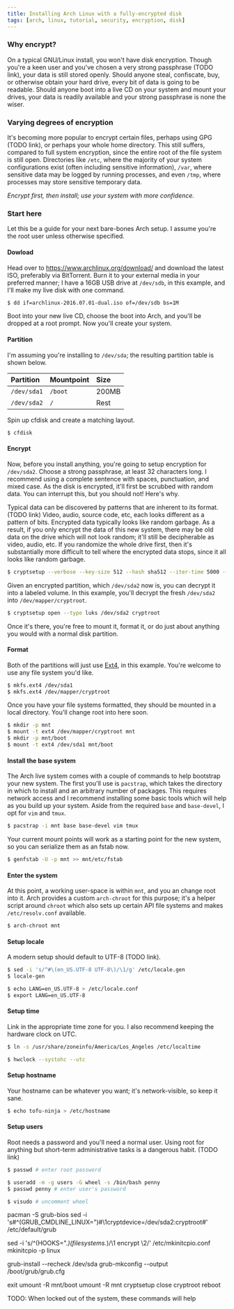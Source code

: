```yaml
---
title: Installing Arch Linux with a fully-encrypted disk
tags: [arch, linux, tutorial, security, encryption, disk]
---
```


### Why encrypt?
On a typical GNU/Linux install, you won't have disk encryption. Though you're a
keen user and you've chosen a very strong passphrase (TODO link), your data is
still stored openly. Should anyone steal, confiscate, buy, or otherwise obtain
your hard drive, every bit of data is going to be readable. Should anyone boot
into a live CD on your system and mount your drives, your data is readily
available and your strong passphrase is none the wiser.

### Varying degrees of encryption
It's becoming more popular to encrypt certain files, perhaps using GPG (TODO
link), or perhaps your whole home directory. This still suffers, compared to
full system encryption, since the entire root of the file system is still open.
Directories like `/etc`, where the majority of your system configurations exist
(often including sensitive information), `/var`, where sensitive data may be
logged by running processes, and even `/tmp`, where processes may store
sensitive temporary data.

*Encrypt first, then install; use your system with more confidence.*

### Start here
Let this be a guide for your next bare-bones Arch setup. I assume you're the
root user unless otherwise specified.

#### Dowload
Head over to https://www.archlinux.org/download/ and download the latest ISO,
preferably via BitTorrent. Burn it to your external media in your preferred
manner; I have a 16GB USB drive at `/dev/sdb`, in this example, and I'll make my
live disk with one command.

```bash
$ dd if=archlinux-2016.07.01-dual.iso of=/dev/sdb bs=1M
```

Boot into your new live CD, choose the boot into Arch, and you'll be dropped at
a root prompt. Now you'll create your system.

#### Partition
I'm assuming you're installing to `/dev/sda`; the resulting partition table is
shown below.

|Partition    |Mountpoint |Size      |
|:------------|:----------|:---------|
| `/dev/sda1` | `/boot`   | 200MB    |
| `/dev/sda2` | `/`       | Rest     |

Spin up cfdisk and create a matching layout.

```bash
$ cfdisk
```

#### Encrypt
Now, before you install anything, you're going to setup encryption for
`/dev/sda2`. Choose a strong passphrase, at least 32 characters long. I
recommend using a complete sentence with spaces, punctuation, and mixed case. As
the disk is encrypted, it'll first be scrubbed with random data. You can
interrupt this, but you should not! Here's why.

Typical data can be discovered by patterns that are inherent to its format.
(TODO link) Video, audio, source code, etc, each looks different as a pattern of
bits. Encrypted data typically looks like random garbage. As a result, if you
only encrypt the data of this new system, there may be old data on the drive
which will not look random; it'll still be decipherable as video, audio, etc. If
you randomize the whole drive first, then it's substantially more difficult to
tell where the encrypted data stops, since it all looks like random garbage.

```bash
$ cryptsetup --verbose --key-size 512 --hash sha512 --iter-time 5000 --use-random luksFormat /dev/sda2
```

Given an encrypted partition, which `/dev/sda2` now is, you can decrypt it into
a labeled volume. In this example, you'll decrypt the fresh `/dev/sda2` into
`/dev/mapper/cryptroot`.

```bash
$ cryptsetup open --type luks /dev/sda2 cryptroot
```

Once it's there, you're free to mount it, format it, or do just about anything
you would with a normal disk partition.


#### Format
Both of the partitions will just use [Ext4](https://en.wikipedia.org/wiki/Ext4),
in this example. You're welcome to use any file system you'd like.

```bash
$ mkfs.ext4 /dev/sda1
$ mkfs.ext4 /dev/mapper/cryptroot
```

Once you have your file systems formatted, they should be mounted in a local
directory. You'll change root into here soon.

```bash
$ mkdir -p mnt
$ mount -t ext4 /dev/mapper/cryptroot mnt
$ mkdir -p mnt/boot
$ mount -t ext4 /dev/sda1 mnt/boot
```

#### Install the base system
The Arch live system comes with a couple of commands to help bootstrap your new
system. The first you'll use is `pacstrap`, which takes the directory in which
to install and an arbitrary number of packages. This requires network access and
I recommend installing some basic tools which will help as you build up your
system. Aside from the required `base` and `base-devel`, I opt for `vim` and
`tmux`.

```bash
$ pacstrap -i mnt base base-devel vim tmux
```

Your current mount points will work as a starting point for the new system, so
you can serialize them as an fstab now.

```bash
$ genfstab -U -p mnt >> mnt/etc/fstab
```

#### Enter the system
At this point, a working user-space is within `mnt`, and you an change root into
it. Arch provides a custom `arch-chroot` for this purpose; it's a helper script
around `chroot` which also sets up certain API file systems and makes
`/etc/resolv.conf` available.

```bash
$ arch-chroot mnt
```

#### Setup locale
A modern setup should default to UTF-8 (TODO link).

```bash
$ sed -i 's/^#\(en_US.UTF-8 UTF-8\)/\1/g' /etc/locale.gen
$ locale-gen

$ echo LANG=en_US.UTF-8 > /etc/locale.conf
$ export LANG=en_US.UTF-8
```

#### Setup time
Link in the appropriate time zone for you. I also recommend keeping the hardware
clock on UTC.

```bash
$ ln -s /usr/share/zoneinfo/America/Los_Angeles /etc/localtime

$ hwclock --systohc --utc
```

#### Setup hostname
Your hostname can be whatever you want; it's network-visible, so keep it sane.

```bash
$ echo tofu-ninja > /etc/hostname
```

#### Setup users
Root needs a password and you'll need a normal user. Using root for anything but
short-term administrative tasks is a dangerous habit. (TODO link)

```bash
$ passwd # enter root password

$ useradd -m -g users -G wheel -s /bin/bash penny
$ passwd penny # enter user's password

$ visudo # uncomment wheel
```

pacman -S grub-bios
sed -i 's#^\(GRUB_CMDLINE_LINUX="\)#\1cryptdevice=/dev/sda2:cryptroot#' /etc/default/grub

sed -i 's/^\(HOOKS=".*\)\(filesystems.*\)/\1 encrypt \2/' /etc/mkinitcpio.conf
mkinitcpio -p linux

grub-install --recheck /dev/sda
grub-mkconfig --output /boot/grub/grub.cfg

exit
umount -R mnt/boot
umount -R mnt
cryptsetup close cryptroot
reboot

TODO: When locked out of the system, these commands will help

